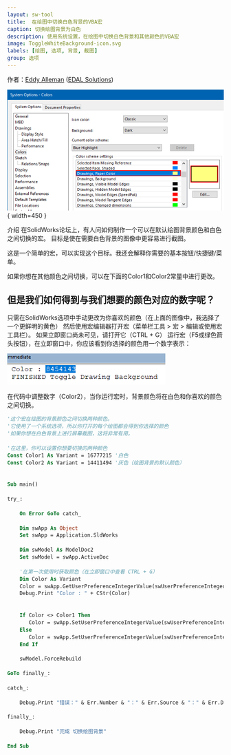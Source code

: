 ```yaml
---
layout: sw-tool
title:  在绘图中切换白色背景的VBA宏
caption: 切换绘图背景为白色
description: 使用系统设置，在绘图中切换白色背景和其他颜色的VBA宏
image: ToggleWhiteBackground-icon.svg
labels: [绘图, 选项, 背景, 截图]
group: 选项 
---
```

作者：[Eddy Alleman](https://www.linkedin.com/in/eddyalleman/) ([EDAL Solutions](https://www.edalsolutions.be/index.php/en/))

![手动设置SolidWorks绘图背景的系统选项](solidworks-option-background.png){ width=450 }

介绍
在SolidWorks论坛上，有人问如何制作一个可以在默认绘图背景颜色和白色之间切换的宏。
目标是使在需要白色背景的图像中更容易进行截图。

这是一个简单的宏，可以实现这个目标。我还会解释你需要的基本按钮/快捷键/菜单。

如果你想在其他颜色之间切换，可以在下面的Color1和Color2常量中进行更改。

## 但是我们如何得到与我们想要的颜色对应的数字呢？
只需在SolidWorks选项中手动更改为你喜欢的颜色（在上面的图像中，我选择了一个更鲜明的黄色）
然后使用宏编辑器打开宏（菜单栏工具 > 宏 > 编辑或使用宏工具栏）。 
如果立即窗口尚未可见，请打开它（CTRL + G）
运行宏（F5或绿色箭头按钮），在立即窗口中，你应该看到你选择的颜色用一个数字表示：

![立即窗口显示运行宏后选择的颜色](vba-immediate-window-chosen-color.png)

在代码中调整数字（Color2），当你运行宏时，背景颜色将在白色和你喜欢的颜色之间切换。

~~~ vb
'这个宏在绘图的背景颜色之间切换两种颜色。
'它使用了一个系统选项，所以你打开的每个绘图都会得到你选择的颜色
'如果你想在白色背景上进行屏幕截图，这将非常有用。

'在这里，你可以设置你想要切换的两种颜色
Const Color1 As Variant = 16777215 '白色
Const Color2 As Variant = 14411494 '灰色（绘图背景的默认颜色）


Sub main()

try_:

    On Error GoTo catch_

    Dim swApp As Object
    Set swApp = Application.SldWorks
    
    Dim swModel As ModelDoc2
    Set swModel = swApp.ActiveDoc
    
    '在第一次使用时获取颜色（在立即窗口中查看 CTRL + G）
    Dim Color As Variant
    Color = swApp.GetUserPreferenceIntegerValue(swUserPreferenceIntegerValue_e.swSystemColorsDrawingsPaper)
    Debug.Print "Color : " + CStr(Color)
    
     
    If Color <> Color1 Then
       Color = swApp.SetUserPreferenceIntegerValue(swUserPreferenceIntegerValue_e.swSystemColorsDrawingsPaper, Color1)
    Else
       Color = swApp.SetUserPreferenceIntegerValue(swUserPreferenceIntegerValue_e.swSystemColorsDrawingsPaper, Color2)
    End If
    
    swModel.ForceRebuild
 
GoTo finally_:
    
catch_:

    Debug.Print "错误：" & Err.Number & "：" & Err.Source & "：" & Err.Description
    
finally_:

    Debug.Print "完成 切换绘图背景"
    
End Sub

~~~